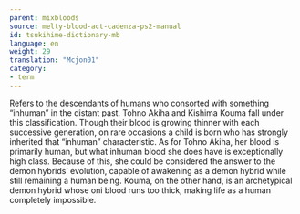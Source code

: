 ```yaml
---
parent: mixbloods
source: melty-blood-act-cadenza-ps2-manual
id: tsukihime-dictionary-mb
language: en
weight: 29
translation: "Mcjon01"
category:
- term
---
```


Refers to the descendants of humans who consorted with something “inhuman” in the distant past. Tohno Akiha and Kishima Kouma fall under this classification.
Though their blood is growing thinner with each successive generation, on rare occasions a child is born who has strongly inherited that “inhuman” characteristic.
As for Tohno Akiha, her blood is primarily human, but what inhuman blood she does have is exceptionally high class. Because of this, she could be considered the answer to the demon hybrids’ evolution, capable of awakening as a demon hybrid while still remaining a human being.
Kouma, on the other hand, is an archetypical demon hybrid whose oni blood runs too thick, making life as a human completely impossible.

